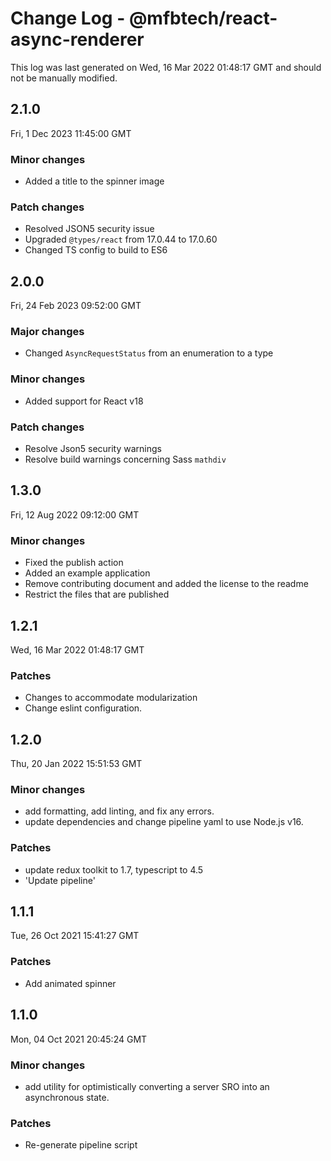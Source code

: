 # Change Log - @mfbtech/react-async-renderer

This log was last generated on Wed, 16 Mar 2022 01:48:17 GMT and should not be manually modified.

## 2.1.0
Fri, 1 Dec 2023 11:45:00 GMT

### Minor changes

- Added a title to the spinner image

### Patch changes

- Resolved JSON5 security issue
- Upgraded `@types/react` from 17.0.44 to 17.0.60
- Changed TS config to build to ES6

## 2.0.0
Fri, 24 Feb 2023 09:52:00 GMT

### Major changes

- Changed `AsyncRequestStatus` from an enumeration to a type

### Minor changes

- Added support for React v18

### Patch changes

- Resolve Json5 security warnings
- Resolve build warnings concerning Sass `mathdiv`

## 1.3.0
Fri, 12 Aug 2022 09:12:00 GMT

### Minor changes

- Fixed the publish action
- Added an example application
- Remove contributing document and added the license to the readme
- Restrict the files that are published

## 1.2.1
Wed, 16 Mar 2022 01:48:17 GMT

### Patches

- Changes to accommodate modularization
- Change eslint configuration.

## 1.2.0
Thu, 20 Jan 2022 15:51:53 GMT

### Minor changes

- add formatting, add linting, and fix any errors.
- update dependencies and change pipeline yaml to use Node.js v16.

### Patches

- update redux toolkit to 1.7, typescript to 4.5
- 'Update pipeline'

## 1.1.1
Tue, 26 Oct 2021 15:41:27 GMT

### Patches

- Add animated spinner

## 1.1.0
Mon, 04 Oct 2021 20:45:24 GMT

### Minor changes

- add utility for optimistically converting a server SRO into an asynchronous state.

### Patches

- Re-generate pipeline script
